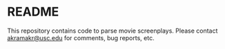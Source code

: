 # README #

This repository contains code to parse movie screenplays. 
Please contact akramakr@usc.edu for comments, bug reports, etc.
